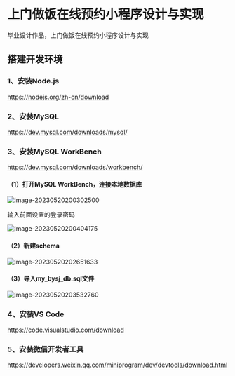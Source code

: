 # 上门做饭在线预约小程序设计与实现
毕业设计作品，上门做饭在线预约小程序设计与实现

## 搭建开发环境

### 1、安装Node.js

<a href="https://nodejs.org/zh-cn/download">https://nodejs.org/zh-cn/download</a>

### 2、安装MySQL
<a href="https://dev.mysql.com/downloads/mysql/">https://dev.mysql.com/downloads/mysql/</a>

### 3、安装MySQL WorkBench

<a href="https://dev.mysql.com/downloads/workbench/">https://dev.mysql.com/downloads/workbench/</a>

#### （1）打开MySQL WorkBench，连接本地数据库

![image-20230520200302500](C:\Users\cyl\AppData\Roaming\Typora\typora-user-images\image-20230520200302500.png)

<p>输入前面设置的登录密码</p>

![image-20230520200404175](C:\Users\cyl\AppData\Roaming\Typora\typora-user-images\image-20230520200404175.png)

#### （2）新建schema

![image-20230520202651633](C:\Users\cyl\AppData\Roaming\Typora\typora-user-images\image-20230520202651633.png)

#### （3）导入my_bysj_db.sql文件

![image-20230520203532760](C:\Users\cyl\AppData\Roaming\Typora\typora-user-images\image-20230520203532760.png)

### 4、安装VS Code

<a href="https://code.visualstudio.com/download">https://code.visualstudio.com/download</a>

### 5、安装微信开发者工具

<a href="https://developers.weixin.qq.com/miniprogram/dev/devtools/download.html">https://developers.weixin.qq.com/miniprogram/dev/devtools/download.html</a>

